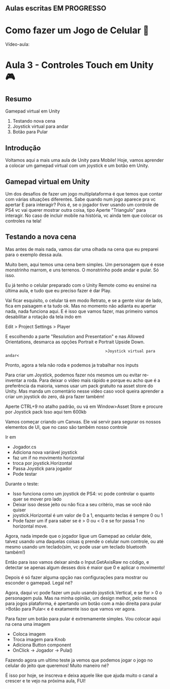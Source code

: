 ## Aulas escritas EM PROGRESSO

# Como fazer um Jogo de Celular :iphone:

Vídeo-aula: 


# Aula 3 - Controles Touch em Unity :video_game:

## Resumo

Gamepad virtual em Unity
1. Testando nova cena
2. Joystick virtual para andar
3. Botão para Pular


## Introdução
Voltamos aqui a mais uma aula de Unity para Mobile! Hoje, vamos aprender a colocar um gamepad virtual com um joystick e um botão em Unity.

## Gamepad virtual em Unity

Um dos desafios de fazer um jogo multiplataforma é que temos que contar com várias situações diferentes. Sabe quando num jogo aparece pra vc apertar E para interagir? Pois é, se o jogador tiver usando um controle de PS4 vc vai querer mostrar outra coisa, tipo Aperte "Triangulo" para interagir. No caso de incluir mobile na história, vc ainda tem que colocar os controles na tela!

## Testando a nova cena 
Mas antes de mais nada, vamos dar uma olhada na cena que eu preparei para o exemplo dessa aula.

Muito bem, aqui temos uma cena bem simples. Um personagem que é esse monstrinho marrom, e uns terrenos. O monstrinho pode andar e pular. Só isso.

Eu já tenho o celular preparado com o Unity Remote como eu ensinei na última aula, e tudo que eu preciso fazer é dar Play.

Vai ficar esquisito, o celular tá em modo Retrato, e se a gente virar de lado, fica em paisagem e ta tudo ok. Mas no momento não adianta eu apertar nada, nada funciona aqui. E é isso que vamos fazer, mas primeiro vamos desabilitar a rotação da tela indo em

Edit > Project Settings > Player 

E escolhendo a parte "Resolution and Presentation" e nas Allowed Orientations, desmarca as opções Portrait e Portrait Upside Down.

                                                >Joystick virtual para andar<
Pronto, agora a tela não roda e podemos ja trabalhar nos inputs

Para criar um Joystick, podemos fazer nós mesmos um ou evitar re-inventar a roda. Para deixar o vídeo mais rápido e porque eu acho que é a preferência da maioria, vamos usar um pack gratuito na asset store do Unity. Mas manda um comentário nesse vídeo caso você queira aprender a criar um joystick do zero, dá pra fazer também!

Aperte CTRL+9 no atalho padrão, ou vá em Window>Asset Store e procure por Joystick pack
Isso aqui tem 600kb

Vamos começar criando um Canvas. Ele vai servir para segurar os nossos elementos de UI, que no caso são também nosso controle

Ir em 
- Jogador.cs
- Adiciona nova variável joystick
- faz um if no movimento horizontal
- troca por joystick.Horizontal
- Passa Joystick para jogador
- Pode testar

Durante o teste:
- Isso funciona como um joystick de PS4: vc pode controlar o quanto quer se mover pro lado
- Deixar isso desse jeito ou não fica a seu critério, mas se você não quiser
- joystick.Horizontal é um valor de 0 a 1, enquanto teclas é sempre 0 ou 1
- Pode fazer um if para saber se é > 0 ou < 0 e se for passa 1 no horizontal move.


Agora, nada impede que o jogador ligue um Gamepad ao celular dele, talvez usando uma daquelas coisas q prende o celular num controle, ou até mesmo usando um teclado(sim, vc pode usar um teclado bluetooth também!)

Então para isso vamos deixar ainda o Input.GetAxisRaw no código, e detectar se apenas algum desses dois é maior que 0 e aplicar o movimento!

Depois é só fazer alguma opção nas configurações para mostrar ou esconder o gamepad. Legal né?


Agora, daqui vc pode fazer um pulo usando joystick.Vertical, e se for > 0 o personagem pula. Mas na minha opinião, um design melhor, pelo menos para jogos plataforma, é apertando um botão com a mão direita para pular
                    >Botão para Pular<
e é exatamente isso que vamos ver agora.

Para fazer um botão para pular é extremamente simples. Vou colocar aqui na cena uma imagem


- Coloca imagem
- Troca imagem para Knob
- Adiciona Button component
- OnClick -> Jogador -> Pula()

Fazendo agora um ultimo teste ja vemos que podemos jogar o jogo no celular do jeito que queremos! Muito maneiro né?


É isso por hoje, se inscreva e deixa aquele like que ajuda muito o canal a crescer e te vejo na próxima aula, FUI!

